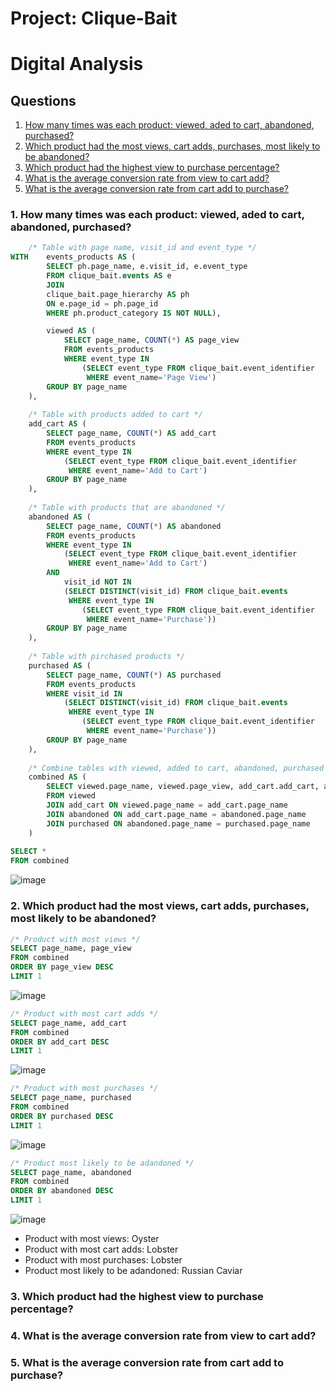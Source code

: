 # Project: Clique-Bait

# Digital Analysis

## Questions

  1. [How many times was each product: viewed, aded to cart, abandoned, purchased?](#1-how-many-times-was-each-product-viewed-aded-to-cart-abandoned-purchased)
  2. [Which product had the most views, cart adds, purchases, most likely to be abandoned?](#2-which-product-had-the-most-views-cart-adds-purchases-most-likely-to-be-abandoned)
  3. [Which product had the highest view to purchase percentage?](#3-which-product-had-the-highest-view-to-purchase-percentage)
  4. [What is the average conversion rate from view to cart add?](#4-what-is-the-average-conversion-rate-from-view-to-cart-add)
  5. [What is the average conversion rate from cart add to purchase?](#5-what-is-the-average-conversion-rate-from-cart-add-to-purchase)


### 1. How many times was each product: viewed, aded to cart, abandoned, purchased?

````sql 
	/* Table with page name, visit_id and event_type */
WITH 	events_products AS (
		SELECT ph.page_name, e.visit_id, e.event_type
		FROM clique_bait.events AS e
		JOIN
		clique_bait.page_hierarchy AS ph
		ON e.page_id = ph.page_id
		WHERE ph.product_category IS NOT NULL),

		viewed AS (
			SELECT page_name, COUNT(*) AS page_view
			FROM events_products
			WHERE event_type IN 
				(SELECT event_type FROM clique_bait.event_identifier 
				 WHERE event_name='Page View')
		GROUP BY page_name
	),
	
	/* Table with products added to cart */
	add_cart AS (
		SELECT page_name, COUNT(*) AS add_cart
		FROM events_products
		WHERE event_type IN 
			(SELECT event_type FROM clique_bait.event_identifier 
			 WHERE event_name='Add to Cart')
		GROUP BY page_name
	),
	
	/* Table with products that are abandoned */
	abandoned AS (
		SELECT page_name, COUNT(*) AS abandoned
		FROM events_products
		WHERE event_type IN 
			(SELECT event_type FROM clique_bait.event_identifier 
			 WHERE event_name='Add to Cart')
		AND
			visit_id NOT IN 
			(SELECT DISTINCT(visit_id) FROM clique_bait.events
			 WHERE event_type IN 
				(SELECT event_type FROM clique_bait.event_identifier 
				 WHERE event_name='Purchase'))	
		GROUP BY page_name
	),
	
	/* Table with pirchased products */
	purchased AS (
		SELECT page_name, COUNT(*) AS purchased
		FROM events_products
		WHERE visit_id IN 
			(SELECT DISTINCT(visit_id) FROM clique_bait.events
			 WHERE event_type IN 
				(SELECT event_type FROM clique_bait.event_identifier 
				 WHERE event_name='Purchase'))	
		GROUP BY page_name
	),
	
	/* Combine tables with viewed, added to cart, abandoned, purchased products */
	combined AS (
		SELECT viewed.page_name, viewed.page_view, add_cart.add_cart, abandoned.abandoned, purchased.purchased
		FROM viewed 
		JOIN add_cart ON viewed.page_name = add_cart.page_name
		JOIN abandoned ON add_cart.page_name = abandoned.page_name
		JOIN purchased ON abandoned.page_name = purchased.page_name
	)
	
SELECT *
FROM combined
````

![image](https://user-images.githubusercontent.com/35038779/217545109-2862dce9-d1b8-4032-ba51-48a29a8df00d.png)



### 2. Which product had the most views, cart adds, purchases, most likely to be abandoned?

````sql
/* Product with most views */
SELECT page_name, page_view
FROM combined
ORDER BY page_view DESC
LIMIT 1
````
![image](https://user-images.githubusercontent.com/35038779/217539829-e7476afc-9cd9-4055-b3a6-36ba31de291b.png)


````sql
/* Product with most cart adds */
SELECT page_name, add_cart
FROM combined
ORDER BY add_cart DESC
LIMIT 1
````
![image](https://user-images.githubusercontent.com/35038779/217540059-fbf94811-dbf7-42a3-9a0c-9759eacdfb72.png)

````sql
/* Product with most purchases */
SELECT page_name, purchased
FROM combined
ORDER BY purchased DESC
LIMIT 1
````
![image](https://user-images.githubusercontent.com/35038779/217540429-e9038c8c-98f7-4ea8-92d3-3eb971b183aa.png)


````sql
/* Product most likely to be adandoned */
SELECT page_name, abandoned
FROM combined
ORDER BY abandoned DESC
LIMIT 1
````
![image](https://user-images.githubusercontent.com/35038779/217545293-e64a4bd3-6290-4a4b-b006-78f45d37c7c4.png)

* Product with most views: Oyster
* Product with most cart adds: Lobster
* Product with most purchases: Lobster
* Product most likely to be adandoned: Russian Caviar


### 3. Which product had the highest view to purchase percentage?

### 4. What is the average conversion rate from view to cart add?

### 5. What is the average conversion rate from cart add to purchase?
